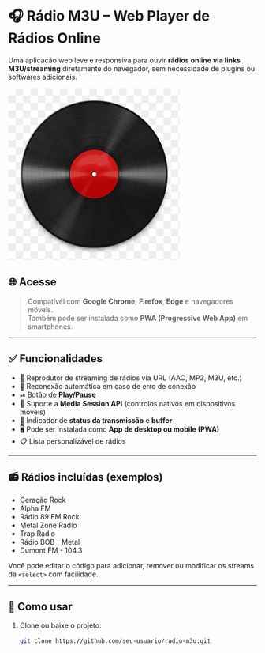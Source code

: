 # 🎧 Rádio M3U – Web Player de Rádios Online

Uma aplicação web leve e responsiva para ouvir **rádios online via links M3U/streaming** diretamente do navegador, sem necessidade de plugins ou softwares adicionais.

![Rádio M3U Screenshot](image/original.png)

## 🌐 Acesse

> Compatível com **Google Chrome**, **Firefox**, **Edge** e navegadores móveis.  
> Também pode ser instalada como **PWA (Progressive Web App)** em smartphones.

---

## ✅ Funcionalidades

- 🎵 Reprodutor de streaming de rádios via URL (AAC, MP3, M3U, etc.)
- 🔁 Reconexão automática em caso de erro de conexão
- ⏯ Botão de **Play/Pause**
- 📱 Suporte a **Media Session API** (controlos nativos em dispositivos móveis)
- 📶 Indicador de **status da transmissão** e **buffer**
- 🖥️ Pode ser instalada como **App de desktop ou mobile (PWA)**
- 📋 Lista personalizável de rádios

---

## 📻 Rádios incluídas (exemplos)

- Geração Rock  
- Alpha FM  
- Rádio 89 FM Rock  
- Metal Zone Radio  
- Trap Radio  
- Rádio BOB - Metal  
- Dumont FM - 104.3  

Você pode editar o código para adicionar, remover ou modificar os streams da `<select>` com facilidade.

---

## 🚀 Como usar

1. Clone ou baixe o projeto:
   ```bash
   git clone https://github.com/seu-usuario/radio-m3u.git
